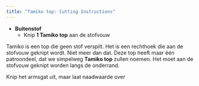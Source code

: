 ```yaml
---
title: "Tamiko top: Cutting Instructions"
---
```


- **Buitenstof**
  - Knip **1 Tamiko top** aan de stofvouw

Tamiko is een top die geen stof verspilt. Het is een rechthoek die aan de stofvouw geknipt wordt. Niet meer dan dat. Deze top heeft maar één patroondeel, dat we simpelweg **Tamiko top** zullen noemen. Het moet aan de stofvouw geknipt worden langs de onderrand.

<Note>

Knip het armsgat uit, maar laat naadwaarde over

</Note>
